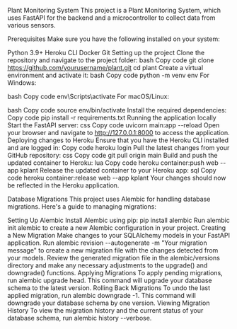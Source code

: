 Plant Monitoring System
This project is a Plant Monitoring System, which uses FastAPI for the backend and a microcontroller to collect data from various sensors.

Prerequisites
Make sure you have the following installed on your system:

Python 3.9+
Heroku CLI
Docker
Git
Setting up the project
Clone the repository and navigate to the project folder:
bash
Copy code
git clone https://github.com/yourusername/plant.git
cd plant
Create a virtual environment and activate it:
bash
Copy code
python -m venv env
For Windows:

bash
Copy code
env\Scripts\activate
For macOS/Linux:

bash
Copy code
source env/bin/activate
Install the required dependencies:
Copy code
pip install -r requirements.txt
Running the application locally
Start the FastAPI server:
css
Copy code
uvicorn main:app --reload
Open your browser and navigate to http://127.0.0.1:8000 to access the application.
Deploying changes to Heroku
Ensure that you have the Heroku CLI installed and are logged in:
Copy code
heroku login
Pull the latest changes from your GitHub repository:
css
Copy code
git pull origin main
Build and push the updated container to Heroku:
lua
Copy code
heroku container:push web --app kplant
Release the updated container to your Heroku app:
sql
Copy code
heroku container:release web --app kplant
Your changes should now be reflected in the Heroku application.


Database Migrations
This project uses Alembic for handling database migrations. Here's a guide to managing migrations:

Setting Up Alembic
Install Alembic using pip: pip install alembic
Run alembic init alembic to create a new Alembic configuration in your project.
Creating a New Migration
Make changes to your SQLAlchemy models in your FastAPI application.
Run alembic revision --autogenerate -m "Your migration message" to create a new migration file with the changes detected from your models.
Review the generated migration file in the alembic/versions directory and make any necessary adjustments to the upgrade() and downgrade() functions.
Applying Migrations
To apply pending migrations, run alembic upgrade head. This command will upgrade your database schema to the latest version.
Rolling Back Migrations
To undo the last applied migration, run alembic downgrade -1. This command will downgrade your database schema by one version.
Viewing Migration History
To view the migration history and the current status of your database schema, run alembic history --verbose.